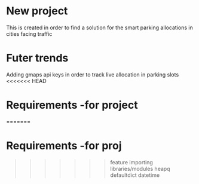 # New project
This is created in order to find a solution for the smart parking allocations in cities facing traffic
# Futer trends
Adding gmaps api keys in order to track live allocation in parking slots
<<<<<<< HEAD
# Requirements -for project
=======
# Requirements -for proj
>>>>>>> feature
importing libraries/modules
heapq
defaultdict
datetime
